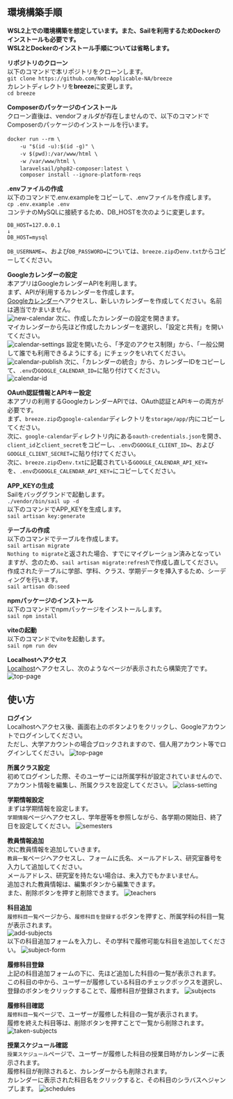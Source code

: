 
## 環境構築手順

**WSL2上での環境構築を想定しています。また、Sailを利用するためDockerのインストールも必要です。<br>WSL2とDockerのインストール手順については省略します。**

**リポジトリのクローン**<br>
以下のコマンドで本リポジトリをクローンします。<br>
`git clone https://github.com/Not-Applicable-NA/breeze`<br>
カレントディレクトリを**breeze**に変更します。<br>
`cd breeze`<br>

**Composerのパッケージのインストール**<br>
クローン直後は、vendorフォルダが存在しませんので、以下のコマンドでComposerのパッケージのインストールを行います。<br>
```
docker run --rm \　
    -u "$(id -u):$(id -g)" \　
    -v $(pwd):/var/www/html \　
    -w /var/www/html \　
    laravelsail/php82-composer:latest \　
    composer install --ignore-platform-reqs
```

**.envファイルの作成**<br>
以下のコマンドで.env.exampleをコピーして、.envファイルを作成します。<br>
`cp .env.example .env`<br>
コンテナのMySQLに接続するため、DB_HOSTを次のように変更します。
```
DB_HOST=127.0.0.1
↓
DB_HOST=mysql
```
`DB_USERNAME=`、および`DB_PASSWORD=`については、`breeze.zip`の`env.txt`からコピーしてください。<br>

**Googleカレンダーの設定**<br>
本アプリはGoogleカレンダーAPIを利用します。<br>
まず、APIが利用するカレンダーを作成します。<br>
[Googleカレンダー](https://calendar.google.com/)へアクセスし、新しいカレンダーを作成してください。名前は適当でかまいません。<br>
![new-calendar](images/new-calendar.png)
次に、作成したカレンダーの設定を開きます。<br>
マイカレンダーから先ほど作成したカレンダーを選択し、「設定と共有」を開いてください。<br>
![calendar-settings](images/calendar-settings.png)
設定を開いたら、「予定のアクセス制限」から、「一般公開して誰でも利用できるようにする」にチェックをいれてください。<br>
![calendar-publish](images/calendar-publish.png)
次に、「カレンダーの統合」から、カレンダーIDをコピーして、`.env`の`GOOGLE_CALENDAR_ID=`に貼り付けてください。<br>
![calendar-id](images/calendar-id.png)

**OAuth認証情報とAPIキー設定**<br>
本アプリの利用するGoogleカレンダーAPIでは、OAuth認証とAPIキーの両方が必要です。<br>
まず、`breeze.zip`の`google-calendar`ディレクトリを`storage/app/`内にコピーしてください。<br>
次に、`google-calendar`ディレクトリ内にある`oauth-credentials.json`を開き、`client_id`と`client_secret`をコピーし、`.env`の`GOOGLE_CLIENT_ID=`、および`GOOGLE_CLIENT_SECRET=`に貼り付けてください。<br>
次に、`breeze.zip`の`env.txt`に記載されている`GOOGLE_CALENDAR_API_KEY=`を、`.env`の`GOOGLE_CALENDAR_API_KEY=`にコピーしてください。

**APP_KEYの生成**<br>
Sailをバッググランドで起動します。<br>
`./vendor/bin/sail up -d`<br>
以下のコマンドでAPP_KEYを生成します。<br>
`sail artisan key:generate`<br>

**テーブルの作成**<br>
以下のコマンドでテーブルを作成します。<br>
`sail artisan migrate`<br>
`Nothing to migrate`と返された場合、すでにマイグレーション済みとなっていますが、念のため、`sail artisan migrate:refresh`で作成し直してください。<br>
作成されたテーブルに学部、学科、クラス、学期データを挿入するため、シーディングを行います。<br>
`sail artisan db:seed`<br>

**npmパッケージのインストール**<br>
以下のコマンドでnpmパッケージをインストールします。<br>
`sail npm install`<br>

**viteの起動**<br>
以下のコマンドでviteを起動します。<br>
`sail npm run dev`<br>

**Localhostへアクセス**<br>
[Localhost](http://localhost)へアクセスし、次のようなページが表示されたら構築完了です。
![top-page](images/top-page.png)

## 使い方

**ログイン**<br>
Localhostへアクセス後、画面右上のボタンよりをクリックし、Googleアカウントでログインしてください。<br>ただし、大学アカウントの場合ブロックされますので、個人用アカウント等でログインしてください。
![top-page](images/top-page.png)

**所属クラス設定**<br>
初めてログインした際、そのユーザーには所属学科が設定されていませんので、アカウント情報を編集し、所属クラスを設定してください。
![class-setting](images/class-setting.png)

**学期情報設定**<br>
まずは学期情報を設定します。<br>
`学期情報`ページへアクセスし、学年歴等を参照しながら、各学期の開始日、終了日を設定してください。
![semesters](images/semesters.png)

**教員情報追加**<br>
次に教員情報を追加していきます。<br>
`教員一覧`ページへアクセスし、フォームに氏名、メールアドレス、研究室番号を入力して追加してください。<br>
メールアドレス、研究室を持たない場合は、未入力でもかまいません。<br>
追加された教員情報は、編集ボタンから編集できます。<br>
また、削除ボタンを押すと削除できます。
![teachers](images/teachers.png)

**科目追加**<br>
`履修科目一覧`ページから、`履修科目を登録する`ボタンを押すと、所属学科の科目一覧が表示されます。<br>
![add-subjects](images/add-subjects.png)<br>
以下の科目追加フォームを入力し、その学科で履修可能な科目を追加してください。
![subject-form](images/subject-form.png)

**履修科目登録**<br>
上記の科目追加フォームの下に、先ほど追加した科目の一覧が表示されます。<br>
この科目の中から、ユーザーが履修している科目のチェックボックスを選択し、登録のボタンをクリックすることで、履修科目が登録されます。
![subjects](images/subjects.png)

**履修科目確認**<br>
`履修科目一覧`ページで、ユーザーが履修した科目の一覧が表示されます。<br>
履修を終えた科目等は、削除ボタンを押すことで一覧から削除されます。
![taken-subjects](images/taken-subjects.png)

**授業スケジュール確認**<br>
`授業スケジュール`ページで、ユーザーが履修した科目の授業日時がカレンダーに表示されます。<br>
履修科目が削除されると、カレンダーからも削除されます。<br>
カレンダーに表示された科目名をクリックすると、その科目のシラバスへジャンプします。
![schedules](images/schedules.png)
